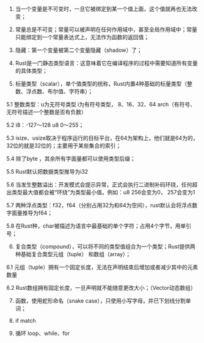 ####
1. 当一个变量是不可变时，一旦它被绑定到某一个值上面，这个值就再也无法改变；
2. 常量总是不可变；常量可以被声明在任何作用域中，甚至全局作用域中；常量只能绑定到一个常量表达式上，无法作为函数的返回值；
3. 隐藏：第一个变量被第二个变量隐藏（shadow）了；
4. Rust是一门静态类型语言：这意味着它在编译程序的过程中需要知道所有变量的具体类型；

5. 标量类型（scalar），单个值类型的统称，Rust内置4种基础的标量类型（整数、浮点数、布尔值、字符串）；

5.1 整数类型：u为无符号类型 i为有符号类型， 8、16、32、64 arch（有符号、无符号描述一个整数是否有负数）

5.2 i8：-127～128   u8 0～255；

5.3 isize、usize取决于程序运行的目标平台，在64为架构上，他们就是64为的，32位的就是32位的；主要用于某些集合的索引；

5.4 除了byte ，其余所有字面量都可以使用类型后缀；

5.5 Rust默认把数据类型推导为i32

5.6 当发生整数溢出：开发模式会提示异常，正式会执行二进制补码环绕，任何超出类型最大值都会被“环绕”为类型最小值。例如：u8 256会变为0， 257会变为1

5.7 两种浮点类型：f32，f64（分别占用32为和64为空间），rust默认会将浮点数字面量推导为f64；

5.8 在Rust种，char被描述为语言中最基础的单个字符；占用4个字节，用单引号；

6. 复合类型（compound），可以将不同的类型值组合为一个类型；Rust提供两种基础复合类型元组（tuple） 和数组（array）；

6.1 元组（tuple）拥有一个固定长度，无法在声明结束后增加或者减少其中的元素数量

6.2 Rust数组拥有固定长度，一旦声明就不能随意更改大小；（Vector动态数组）

7. 函数，使用蛇形命名（snake case），只使用小写字母，并已下划线分割单词；

8. if match

9. 循环 loop、while、for
